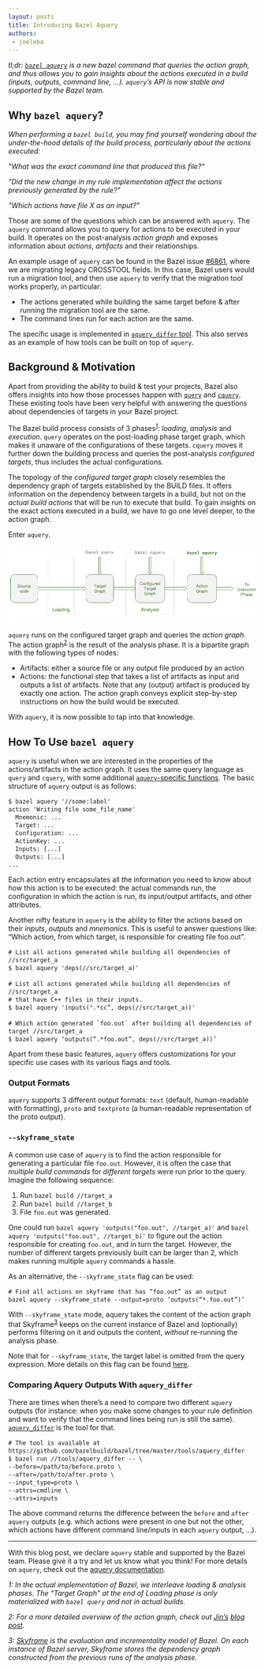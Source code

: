 ```yaml
---
layout: posts
title: Introducing Bazel Aquery
authors:
 - joeleba
---
```


_tl;dr: [`bazel aquery`](https://docs.bazel.build/versions/master/aquery.html) is a new bazel command that queries the action graph, and thus allows you to gain insights about the actions executed in a build (inputs, outputs, command line, …).
`aquery`’s API is now stable and supported by the Bazel team._

## Why `bazel aquery`?

_When performing a `bazel build`, you may find yourself wondering about the under-the-hood details of the build process, particularly about the actions executed:_

_"What was the exact command line that produced this file?"_

_"Did the new change in my rule implementation affect the actions previously generated by the rule?"_

_"Which actions have file X as an input?"_

Those are some of the questions which can be answered with `aquery`. The `aquery` command allows you to query for actions to be executed in your build. It operates on the post-analysis _action graph_ and exposes information about _actions_, _artifacts_ and their relationships.

An example usage of `aquery` can be found in the Bazel issue [#6861](https://github.com/bazelbuild/bazel/issues/6861), where we are migrating legacy CROSSTOOL fields. In this case, Bazel users would run a migration tool, and then use `aquery` to verify that the migration tool works properly, in particular:

- The actions generated while building the same target before & after running the migration tool are the same.
- The command lines run for each action are the same.

The specific usage is implemented in [`aquery_differ` tool](https://github.com/bazelbuild/bazel/blob/master/tools/aquery_differ/aquery_differ.py). This also serves as an example of how tools can be built on top of `aquery`.

## Background & Motivation

Apart from providing the ability to build & test your projects, Bazel also offers insights into how those processes happen with [`query`](https://docs.bazel.build/versions/master/query-how-to.html) and [`cquery`](https://docs.bazel.build/versions/master/cquery.html). These existing tools have been very helpful with answering the questions about dependencies of targets in your Bazel project.

The Bazel build process consists of 3 phases<sup>[1](#footnote1)</sup>: _loading_, _analysis_ and _execution_. `query` operates on the post-loading phase target graph, which makes it unaware of the configurations of these targets. `cquery` moves it further down the building process and queries the post-analysis _configured targets_, thus includes the actual configurations.

The topology of the _configured target graph_ closely resembles the dependency graph of targets established by the BUILD files. It offers information on the dependency between targets in a build, but not on the _actual build actions_ that will be run to execute that build. To gain insights on the exact actions executed in a build, we have to go one level deeper, to the action graph.

Enter `aquery`.

![bazel queries and phases](/assets/bazel-queries.png)

`aquery` runs on the configured target graph and queries the _action graph_. The action graph<sup>[2](#footnote2)</sup> is the result of the analysis phase. It is a bipartite graph with the following types of nodes:

- Artifacts: either a source file or any output file produced by an action
- Actions: the functional step that takes a list of artifacts as input and outputs a list of artifacts. Note that any (output) artifact is produced by exactly one action. The action graph conveys explicit step-by-step instructions on how the build would be executed.

With `aquery`, it is now possible to tap into that knowledge.

## How To Use `bazel aquery`

`aquery` is useful when we are interested in the properties of the actions/artifacts in the action graph. It uses the same query language as `query` and `cquery`, with some additional [`aquery`-specific functions](https://docs.bazel.build/versions/master/aquery.html#functions). The basic structure of `aquery` output is as follows:

```
$ bazel aquery '//some:label'
action 'Writing file some_file_name'
  Mnemonic: ...
  Target: ...
  Configuration: ...
  ActionKey: ...
  Inputs: [...]
  Outputs: [...]
...
```

Each action entry encapsulates all the information you need to know about how this action is to be executed: the actual commands run, the configuration in which the action is run, its input/output artifacts, and other attributes.

Another nifty feature in `aquery` is the ability to filter the actions based on their _inputs_, _outputs_ and _mnemonics_. This is useful to answer questions like: “Which action, from which target, is responsible for creating file foo.out”.

```
# List all actions generated while building all dependencies of //src/target_a
$ bazel aquery 'deps(//src/target_a)'

# List all actions generated while building all dependencies of //src/target_a
# that have C++ files in their inputs.
$ bazel aquery 'inputs(".*cc”, deps(//src/target_a))'

# Which action generated `foo.out` after building all dependencies of target //src/target_a
$ bazel aquery ‘outputs(“.*foo.out”, deps(//src/target_a))’
```

Apart from these basic features, `aquery` offers customizations for your specific use cases with its various flags and tools.

### Output Formats
`aquery` supports 3 different output formats: `text` (default, human-readable with formatting), `proto` and `textproto` (a human-readable representation of the proto output).

### `--skyframe_state`
A common use case of `aquery` is to find the action responsible for generating a particular file `foo.out`. However, it is often the case that _multiple build commands_ for _different targets_ were run prior to the query. Imagine the following sequence:

1. Run `bazel build //target_a`
2. Run `bazel build //target_b`
3. File `foo.out` was generated.

One could run `bazel aquery 'outputs("foo.out", //target_a)'` and `bazel aquery 'outputs("foo.out", //target_b)'` to figure out the action responsible for creating `foo.out`, and in turn the target. However, the number of different targets previously built can be larger than 2, which makes running multiple `aquery` commands a hassle.

As an alternative, the `--skyframe_state` flag can be used:

```
# Find all actions on skyframe that has “foo.out” as an output
bazel aquery --skyframe_state --output=proto ‘outputs(“*.foo.out”)’
```

With `--skyframe_state` mode, aquery takes the content of the action graph that Skyframe<sup>[3](#footnote3)</sup> keeps on the current instance of Bazel and (optionally) performs filtering on it and outputs the content, _without_ re-running the analysis phase.

Note that for `--skyframe_state`, the target label is omitted from the query expression. More details on this flag can be found [here](https://docs.bazel.build/versions/master/aquery.html#skyframe-state).

### Comparing Aquery Outputs With `aquery_differ`

There are times when there’s a need to compare two different `aquery` outputs (for instance: when you make some changes to your rule definition and want to verify that the command lines being run is still the same). [`aquery_differ`](https://docs.bazel.build/versions/master/aquery.html#diff-tool) is the tool for that.

```
# The tool is available at https://github.com/bazelbuild/bazel/tree/master/tools/aquery_differ
$ bazel run //tools/aquery_differ -- \
--before=/path/to/before.proto \
--after=/path/to/after.proto \
--input_type=proto \
--attrs=cmdline \
--attrs=inputs
```

The above command returns the difference between the `before` and `after` `aquery` outputs (e.g. which actions were present in one but not the other, which actions have different command line/inputs in each `aquery` output, ...). 

---

With this blog post, we declare `aquery` stable and supported by the Bazel team. Please give it a try and let us know what you think! For more details on `aquery`, check out the [aquery documentation](https://docs.bazel.build/versions/master/aquery.html).

_<a name="footnote1">1</a>: In the actual implementation of Bazel, we interleave _loading & analysis_ phases. The “Target Graph” at the end of Loading phase is only materialized with `bazel query` and not in actual builds._

_<a name="footnote2">2</a>: For a more detailed overview of the action graph, check out [Jin’s](https://github.com/jin) [blog post](https://jin.crypt.sg/articles/bazel-action-graph.html)._

_<a name="footnote3">3</a>: [Skyframe](https://bazel.build/designs/skyframe.html) is the evaluation and incrementality model of Bazel. On each instance of Bazel server, Skyframe stores the dependency graph constructed from the previous runs of the analysis phase._
